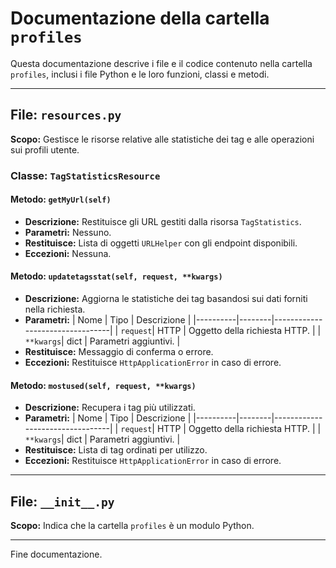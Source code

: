 # Documentazione della cartella `profiles`

Questa documentazione descrive i file e il codice contenuto nella cartella `profiles`, inclusi i file Python e le loro funzioni, classi e metodi.

---

## File: `resources.py`

**Scopo:** Gestisce le risorse relative alle statistiche dei tag e alle operazioni sui profili utente.

### Classe: `TagStatisticsResource`
#### Metodo: `getMyUrl(self)`
- **Descrizione:** Restituisce gli URL gestiti dalla risorsa `TagStatistics`.
- **Parametri:** Nessuno.
- **Restituisce:** Lista di oggetti `URLHelper` con gli endpoint disponibili.
- **Eccezioni:** Nessuna.

#### Metodo: `updatetagsstat(self, request, **kwargs)`
- **Descrizione:** Aggiorna le statistiche dei tag basandosi sui dati forniti nella richiesta.
- **Parametri:**
  | Nome     | Tipo   | Descrizione                     |
  |----------|--------|---------------------------------|
  | `request`| HTTP   | Oggetto della richiesta HTTP.   |
  | `**kwargs`| dict  | Parametri aggiuntivi.           |
- **Restituisce:** Messaggio di conferma o errore.
- **Eccezioni:** Restituisce `HttpApplicationError` in caso di errore.

#### Metodo: `mostused(self, request, **kwargs)`
- **Descrizione:** Recupera i tag più utilizzati.
- **Parametri:**
  | Nome     | Tipo   | Descrizione                     |
  |----------|--------|---------------------------------|
  | `request`| HTTP   | Oggetto della richiesta HTTP.   |
  | `**kwargs`| dict  | Parametri aggiuntivi.           |
- **Restituisce:** Lista di tag ordinati per utilizzo.
- **Eccezioni:** Restituisce `HttpApplicationError` in caso di errore.

---

## File: `__init__.py`

**Scopo:** Indica che la cartella `profiles` è un modulo Python.

---

Fine documentazione.
